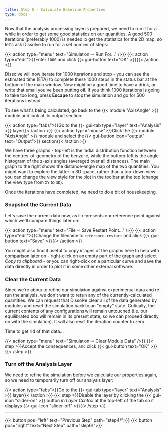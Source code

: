 ```yaml
---
title: Step 5 - Calculate Baseline Properties
type: docs
---
```



Now that the analysis processing layer is prepared, we need to run it for a while in order to get some good statistics on our quantities. A good 500 iterations  (preferably 1000) is needed to get the statistics for the 2D map, so let's ask Dissolve to run for a set number of steps:

{{< action type="menu" text="Simulation &#8680; Run For..." />}}
{{< action type="edit">}}Enter `1000` and click {{< gui-button text="OK" >}}{{< /action >}}


Dissolve will now iterate for 1000 iterations and stop - you can see the estimated time (ETA) to complete these 1000 steps in the status bar at the bottom of the main window. Now might be a good time to have a drink, or write that email you've been putting off. If you think 1000 iterations is going to take too long, press **Escape** to stop the simulation and go for 500 iterations instead.

To see what's being calculated, go back to the {{< module "AxisAngle" >}} module and look at its output section:

{{< action type="tabs">}}Go to the {{< gui-tab type="layer" text="Analysis" >}} layer{{< /action >}}
{{< action type="mouse">}}Click the {{< module "AxisAngle" >}} module and select the {{< gui-button icon="output" text="Output">}} section{{< /action >}}

We have three graphs - top-left is the radial distribution function between the centres-of-geometry of the benzene, while the bottom-left is the angle histogram of the z-axis angles (averaged over all distances). The main graph to the right shows the distance-angle map of the two quantities. You might want to explore the latter in 3D space, rather than a top-down view - you can change the view style for the plot in the toolbar at the top (change the view type from `XY` to `3D`).

Once the iterations have completed, we need to do a bit of housekeeping.

### Snapshot the Current Data

Let's save the current data now, as it represents our reference point against which we'll compare things later on:

{{< action type="menu" text="File &#8680; Save Restart Point..." />}}
{{< action type="edit">}}Change the filename to `reference.restart` and click {{< gui-button text="Save" >}}{{< /action >}}

You might also find it useful to copy images of the graphs here to help with comparison later on - right-click on an empty part of the graph and select _Copy to clipboard_ - or you can right-click on a particular curve and save the data directly in order to plot it in some other external software.

### Clear the Current Data

Since we're about to refine our simulation against experimental data and re-run the analysis, we don't want to retain any of the currently-calculated quantities. We can request that Dissolve clear all of the data generated by modules and reset the simulation back to an "empty" state. Critically, the current contents of any configurations will remain untouched (i.e. our equilibrated box will remain in its present state, so we can proceed directly on with the simulation). It will also reset the iteration counter to zero.

Time to get rid of that data...

{{< action type="menu" text="Simulation &#8680; Clear Module Data" />}}
{{< step >}}Accept the consequences, and click {{< gui-button text="OK" >}}{{< /step >}}

### Turn off the Analysis Layer

We need to refine the simulation before we calculate our properties again, so we need to temporarily turn off our analysis layer:

{{< action type="tabs">}}Go to the {{< gui-tab type="layer" text="Analysis" >}} layer{{< /action >}}
{{< step >}}Disable the layer by clicking the {{< gui-icon "slider-on" >}} button in _Layer Control_ at the top-left of the tab so it displays {{< gui-icon "slider-off" >}}{{< /step >}}


* * *
{{< button pos="left" text="Previous Step" path="step4/">}}
{{< button pos="right" text="Next Step" path="step6/">}}
